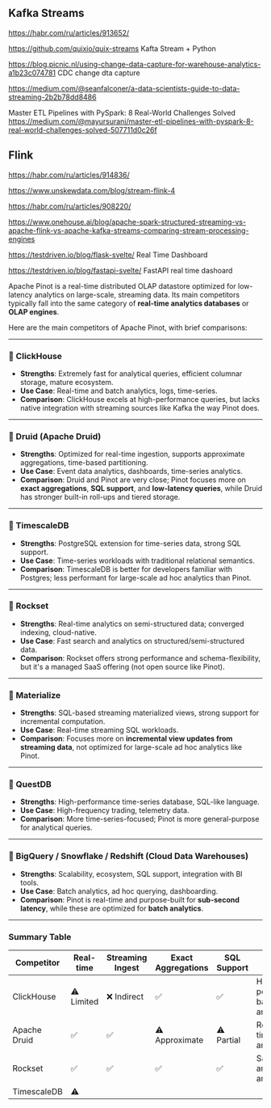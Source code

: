 ## Kafka Streams

https://habr.com/ru/articles/913652/

https://github.com/quixio/quix-streams Kafta Stream  + Python

https://blog.picnic.nl/using-change-data-capture-for-warehouse-analytics-a1b23c074781 CDC change dta capture


https://medium.com/@seanfalconer/a-data-scientists-guide-to-data-streaming-2b2b78dd8486 

Master ETL Pipelines with PySpark: 8 Real-World Challenges Solved
https://medium.com/@mayursurani/master-etl-pipelines-with-pyspark-8-real-world-challenges-solved-507711d0c26f

## Flink

https://habr.com/ru/articles/914836/

https://www.unskewdata.com/blog/stream-flink-4

https://habr.com/ru/articles/908220/

https://www.onehouse.ai/blog/apache-spark-structured-streaming-vs-apache-flink-vs-apache-kafka-streams-comparing-stream-processing-engines 



https://testdriven.io/blog/flask-svelte/ Real Time Dashboard

https://testdriven.io/blog/fastapi-svelte/ FastAPI real time dashoard 


Apache Pinot is a real-time distributed OLAP datastore optimized for low-latency analytics on large-scale, streaming data. Its main competitors typically fall into the same category of **real-time analytics databases** or **OLAP engines**.

Here are the main competitors of Apache Pinot, with brief comparisons:

---

### 🔹 ClickHouse
- **Strengths**: Extremely fast for analytical queries, efficient columnar storage, mature ecosystem.
- **Use Case**: Real-time and batch analytics, logs, time-series.
- **Comparison**: ClickHouse excels at high-performance queries, but lacks native integration with streaming sources like Kafka the way Pinot does.

---

### 🔹 Druid (Apache Druid)
- **Strengths**: Optimized for real-time ingestion, supports approximate aggregations, time-based partitioning.
- **Use Case**: Event data analytics, dashboards, time-series analytics.
- **Comparison**: Druid and Pinot are very close; Pinot focuses more on **exact aggregations**, **SQL support**, and **low-latency queries**, while Druid has stronger built-in roll-ups and tiered storage.

---

### 🔹 TimescaleDB
- **Strengths**: PostgreSQL extension for time-series data, strong SQL support.
- **Use Case**: Time-series workloads with traditional relational semantics.
- **Comparison**: TimescaleDB is better for developers familiar with Postgres; less performant for large-scale ad hoc analytics than Pinot.

---

### 🔹 Rockset
- **Strengths**: Real-time analytics on semi-structured data; converged indexing, cloud-native.
- **Use Case**: Fast search and analytics on structured/semi-structured data.
- **Comparison**: Rockset offers strong performance and schema-flexibility, but it's a managed SaaS offering (not open source like Pinot).

---

### 🔹 Materialize
- **Strengths**: SQL-based streaming materialized views, strong support for incremental computation.
- **Use Case**: Real-time streaming SQL workloads.
- **Comparison**: Focuses more on **incremental view updates from streaming data**, not optimized for large-scale ad hoc analytics like Pinot.

---

### 🔹 QuestDB
- **Strengths**: High-performance time-series database, SQL-like language.
- **Use Case**: High-frequency trading, telemetry data.
- **Comparison**: More time-series-focused; Pinot is more general-purpose for analytical queries.

---

### 🔹 BigQuery / Snowflake / Redshift (Cloud Data Warehouses)
- **Strengths**: Scalability, ecosystem, SQL support, integration with BI tools.
- **Use Case**: Batch analytics, ad hoc querying, dashboarding.
- **Comparison**: Pinot is real-time and purpose-built for **sub-second latency**, while these are optimized for **batch analytics**.

---

### Summary Table

| Competitor     | Real-time | Streaming Ingest | Exact Aggregations | SQL Support | Use Case                              |
|----------------|-----------|------------------|---------------------|-------------|----------------------------------------|
| ClickHouse     | ⚠️ Limited | ❌ Indirect       | ✅                  | ✅          | High-performance batch analytics       |
| Apache Druid   | ✅        | ✅               | ⚠️ Approximate       | ⚠️ Partial   | Real-time + time-series analytics      |
| Rockset        | ✅        | ✅               | ✅                  | ✅          | SaaS search and analytics              |
| TimescaleDB    | ⚠️        |
